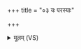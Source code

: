 +++
title = "०३ यः परस्याः"

+++
<details><summary>मूलम् (VS)</summary>

यः पर॑स्याः परा॒वत॑स्ति॒रो धन्वा॑ति॒रोच॑ते। स नः॑ पर्ष॒दति॒ द्विषः॑ ॥
</details>